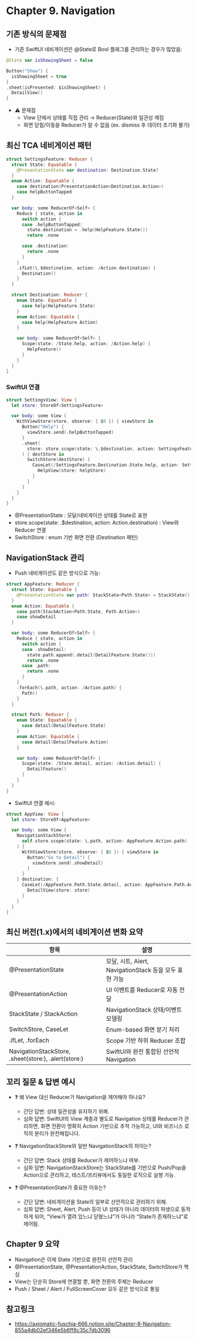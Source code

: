 # Chapter 9. Navigation

## 기존 방식의 문제점
- 기존 SwiftUI 네비게이션은 @State로 Bool 플래그를 관리하는 경우가 많았음:
```swift
@State var isShowingSheet = false

Button("Show") {
  isShowingSheet = true
}
.sheet(isPresented: $isShowingSheet) {
  DetailView()
}
```

- ⚠️ 문제점
  - View 단에서 상태를 직접 관리 → Reducer(State)와 일관성 깨짐
  - 화면 닫힘/이동을 Reducer가 알 수 없음 (ex. dismiss 후 데이터 초기화 불가)

## 최신 TCA 네비게이션 패턴
```swift
struct SettingsFeature: Reducer {
  struct State: Equatable {
    @PresentationState var destination: Destination.State?
  }
  enum Action: Equatable {
    case destination(PresentationAction<Destination.Action>)
    case helpButtonTapped
  }

  var body: some ReducerOf<Self> {
    Reduce { state, action in
      switch action {
      case .helpButtonTapped:
        state.destination = .help(HelpFeature.State())
        return .none

      case .destination:
        return .none
      }
    }
    .ifLet(\.$destination, action: /Action.destination) {
      Destination()
    }
  }

  struct Destination: Reducer {
    enum State: Equatable {
      case help(HelpFeature.State)
    }
    enum Action: Equatable {
      case help(HelpFeature.Action)
    }

    var body: some ReducerOf<Self> {
      Scope(state: /State.help, action: /Action.help) {
        HelpFeature()
      }
    }
  }
}
```
### SwiftUI 연결
```swift
struct SettingsView: View {
  let store: StoreOf<SettingsFeature>

  var body: some View {
    WithViewStore(store, observe: { $0 }) { viewStore in
      Button("Help") {
        viewStore.send(.helpButtonTapped)
      }
      .sheet(
        store: store.scope(state: \.$destination, action: SettingsFeature.Action.destination)
      ) { destStore in
        SwitchStore(destStore) {
          CaseLet(/SettingsFeature.Destination.State.help, action: SettingsFeature.Destination.Action.help) { helpStore in
            HelpView(store: helpStore)
          }
        }
      }
    }
  }
}
```
- @PresentationState : 모달/네비게이션 상태를 State로 표현
- store.scope(state: \.$destination, action: Action.destination) : View와 Reducer 연결
- SwitchStore : enum 기반 화면 전환 (Destination 패턴)

## NavigationStack 관리
- Push 네비게이션도 같은 방식으로 가능:
```swift
struct AppFeature: Reducer {
  struct State: Equatable {
    @PresentationState var path: StackState<Path.State> = StackState()
  }
  enum Action: Equatable {
    case path(StackAction<Path.State, Path.Action>)
    case showDetail
  }

  var body: some ReducerOf<Self> {
    Reduce { state, action in
      switch action {
      case .showDetail:
        state.path.append(.detail(DetailFeature.State()))
        return .none
      case .path:
        return .none
      }
    }
    .forEach(\.path, action: /Action.path) {
      Path()
    }
  }

  struct Path: Reducer {
    enum State: Equatable {
      case detail(DetailFeature.State)
    }
    enum Action: Equatable {
      case detail(DetailFeature.Action)
    }

    var body: some ReducerOf<Self> {
      Scope(state: /State.detail, action: /Action.detail) {
        DetailFeature()
      }
    }
  }
}
```
- SwiftUI 연결 예시:
```swift
struct AppView: View {
  let store: StoreOf<AppFeature>

  var body: some View {
    NavigationStackStore(
      self.store.scope(state: \.path, action: AppFeature.Action.path)
    ) {
      WithViewStore(store, observe: { $0 }) { viewStore in
        Button("Go to Detail") {
          viewStore.send(.showDetail)
        }
      }
    } destination: {
      CaseLet(/AppFeature.Path.State.detail, action: AppFeature.Path.Action.detail) { store in
        DetailView(store: store)
      }
    }
  }
}
```

## 최신 버전(1.x)에서의 네비게이션 변화 요약
항목 | 설명
-- | --
@PresentationState | 모달, 시트, Alert, NavigationStack 등을 모두 표현 가능
@PresentationAction | UI 이벤트를 Reducer로 자동 전달
StackState / StackAction | NavigationStack 상태/이벤트 모델링
SwitchStore, CaseLet | Enum-based 화면 분기 처리
.ifLet, .forEach | Scope 기반 하위 Reducer 조합
NavigationStackStore, .sheet(store:), .alert(store:) | SwiftUI와 완전 통합된 선언적 Navigation

## 꼬리 질문 & 답변 예시
- ❓ 왜 View 대신 Reducer가 Navigation을 제어해야 하나요?
  - 간단 답변: 상태 일관성을 유지하기 위해.
  - 심화 답변: SwiftUI의 View 계층과 별도로 Navigation 상태를 Reducer가 관리하면, 화면 전환이 명확히 Action 기반으로 추적 가능하고, UI와 비즈니스 로직의 분리가 완전해집니다.

- ❓ NavigationStackStore와 일반 NavigationStack의 차이는?
  - 간단 답변: Stack 상태를 Reducer가 제어하느냐 여부.
  - 심화 답변: NavigationStackStore는 StackState를 기반으로 Push/Pop을 Action으로 관리하고, 테스트/프리뷰에서도 동일한 로직으로 실행 가능.

- ❓ @PresentationState가 중요한 이유는?
  - 간단 답변: 네비게이션을 State의 일부로 선언적으로 관리하기 위해.
  - 심화 답변: Sheet, Alert, Push 등이 UI 상태가 아니라 데이터의 파생으로 동작하게 되어, “View가 열려 있느냐 닫혔느냐”가 아니라 “State가 존재하느냐”로 제어됨.

## Chapter 9 요약
- Navigation은 이제 State 기반으로 완전히 선언적 관리
- @PresentationState, @PresentationAction, StackState, SwitchStore가 핵심
- View는 단순히 Store에 연결할 뿐, 화면 전환의 주체는 Reducer
- Push / Sheet / Alert / FullScreenCover 모두 같은 방식으로 통일

## 참고링크
- https://axiomatic-fuschia-666.notion.site/Chapter-8-Navigation-855a4db02ef346e5b6ff8c35c7db3096